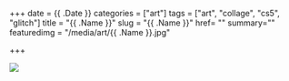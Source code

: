 +++
date = {{ .Date }}
categories = ["art"]
tags = ["art", "collage", "cs5", "glitch"]
title = "{{ .Name }}"
slug = "{{ .Name }}"
href= ""
summary=""
featuredimg = "/media/art/{{ .Name }}.jpg"

+++

<img src="/media/art/{{ .Name }}.jpg" />
